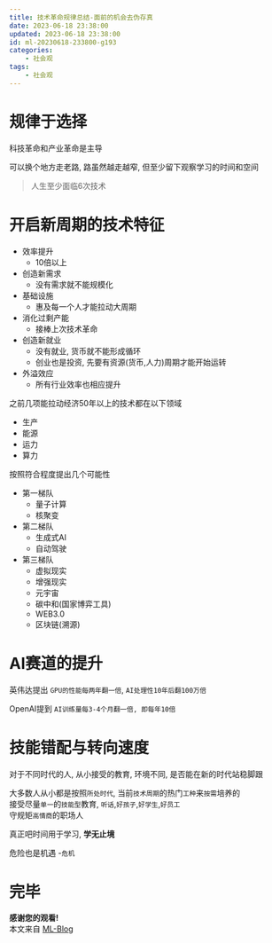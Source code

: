 ```yaml
---
title: 技术革命规律总结-面前的机会去伪存真
date: 2023-06-18 23:38:00
updated: 2023-06-18 23:38:00
id: ml-20230618-233800-g193
categories:
	- 社会观
tags: 
	- 社会观
---
```





<!--more-->

# 规律于选择

科技革命和产业革命是主导

可以换个地方走老路, 路虽然越走越窄, 但至少留下观察学习的时间和空间

> 人生至少面临6次技术

# 开启新周期的技术特征

- 效率提升
  - 10倍以上
- 创造新需求
  - 没有需求就不能规模化
- 基础设施
  - 惠及每一个人才能拉动大周期
- 消化过剩产能
  - 接棒上次技术革命
- 创造新就业
  - 没有就业, 货币就不能形成循环
  - 创业也是投资, 先要有资源(货币,人力)周期才能开始运转
- 外溢效应
  - 所有行业效率也相应提升

之前几项能拉动经济50年以上的技术都在以下领域
- 生产
- 能源
- 运力
- 算力

按照符合程度提出几个可能性

- 第一梯队
  - 量子计算	
  - 核聚变
- 第二梯队
  - 生成式AI
  - 自动驾驶
- 第三梯队
  - 虚拟现实
  - 增强现实
  - 元宇宙
  - 碳中和(国家博弈工具)
  - WEB3.0
  - 区块链(溯源)

# AI赛道的提升

英伟达提出 `GPU的性能每两年翻一倍`, `AI处理性10年后翻100万倍` 

OpenAI提到 `AI训练量每3-4个月翻一倍, 即每年10倍`

# 技能错配与转向速度

对于不同时代的人, 从小接受的教育, 环境不同, 是否能在新的时代站稳脚跟  

大多数人从小都是按照`所处时代`, 当前`技术周期`的热门`工种`来`按需`培养的  
接受尽量`单一`的`技能型`教育, `听话`,`好孩子`,`好学生`,`好员工`  
守规矩`高情商`的职场人  

真正吧时间用于学习, **学无止境**

危险也是机遇 -`危机`

# 完毕

**感谢您的观看!**  
本文来自 [ML-Blog][ML-Blog_Link]

<!-- 图片 -->

<!-- 链接 -->

<!-- 水印 -->
[ML-Blog_Link]:https://userminghaoli.github.io/ "我的博客"
